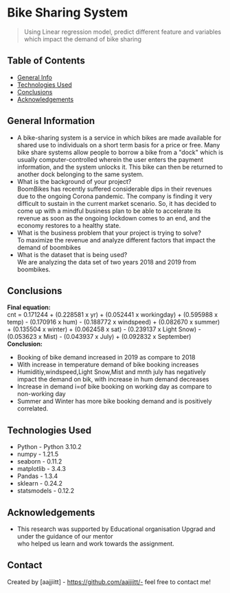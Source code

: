 # Bike Sharing System 
> Using Linear regression model, predict different feature and variables which impact the demand of bike sharing


## Table of Contents
* [General Info](#general-information)
* [Technologies Used](#technologies-used)
* [Conclusions](#conclusions)
* [Acknowledgements](#acknowledgements)

<!-- You can include any other section that is pertinent to your problem -->

## General Information
- A bike-sharing system is a service in which bikes are made available for shared use to individuals on a short term basis for a price or free. Many bike share systems allow people to borrow a bike from a "dock" which is usually computer-controlled wherein the user enters the payment information, and the system unlocks it. This bike can then be returned to another dock belonging to the same system.
- What is the background of your project?</br>
  BoomBikes has recently suffered considerable dips in their revenues due to the ongoing Corona pandemic.
  The company is finding it very difficult to sustain in the current market scenario. So, it has decided to come up with a mindful business plan to be able to accelerate its revenue as soon as the ongoing lockdown comes to an end, and the economy restores to a healthy state.  
- What is the business problem that your project is trying to solve?</br>
 To maximize the revenue and analyze different factors that impact the demand of boombikes
- What is the dataset that is being used?</br>
 We are analyzing the data set of two years 2018 and 2019 from boombikes.


## Conclusions
<b>Final equation:</b></br>
 cnt = 0.171244 + (0.228581 x yr) + (0.052441 x workingday) + (0.595988 x temp) - (0.170916 x hum) - (0.188772 x windspeed) + (0.082670 x summer) + (0.135504 x winter) + (0.062458 x sat) - (0.239137 x Light Snow) - (0.053623 x Mist) - (0.043937 x July) + (0.092832 x September)
 <b>Conclusion:</b></br>
- Booking of bike demand increased in 2019 as compare to 2018
- With increase in temperature demand of bike booking increases 
- Humiditiy,windspeed,Light Snow,Mist and  mnth july has negatively impact the demand on bik, with increase in hum demand decreases
- Increase in demand i=of bike booking on working day as compare to non-working day
- Summer and Winter has more bike booking demand and is positively correlated.


## Technologies Used
- Python - Python 3.10.2</br>
- numpy - 1.21.5</br>
- seaborn - 0.11.2
- matplotlib - 3.4.3
- Pandas - 1.3.4</br>
- sklearn - 0.24.2</br>
- statsmodels - 0.12.2


## Acknowledgements
- This research was supported by Educational organisation Upgrad and under the guidance of our mentor  
 who helped us learn and work towards the assignment.


## Contact
Created by [aajjiitt] - https://github.com/aajjiitt/- feel free to contact me!
